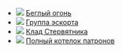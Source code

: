 * ![](/books/sf_action/Александр%20Зорич/Беглый%20огонь.jpg) [Беглый огонь](/books/sf_action/Александр%20Зорич/Беглый%20огонь)
* ![](/books/sf_action/Александр%20Зорич/Группа%20эскорта.jpg) [Группа эскорта](/books/sf_action/Александр%20Зорич/Группа%20эскорта)
* ![](/books/sf_action/Александр%20Зорич/Клад%20Стервятника.jpg) [Клад Стервятника](/books/sf_action/Александр%20Зорич/Клад%20Стервятника)
* ![](/books/sf_action/Александр%20Зорич/Полный%20котелок%20патронов.jpg) [Полный котелок патронов](/books/sf_action/Александр%20Зорич/Полный%20котелок%20патронов)